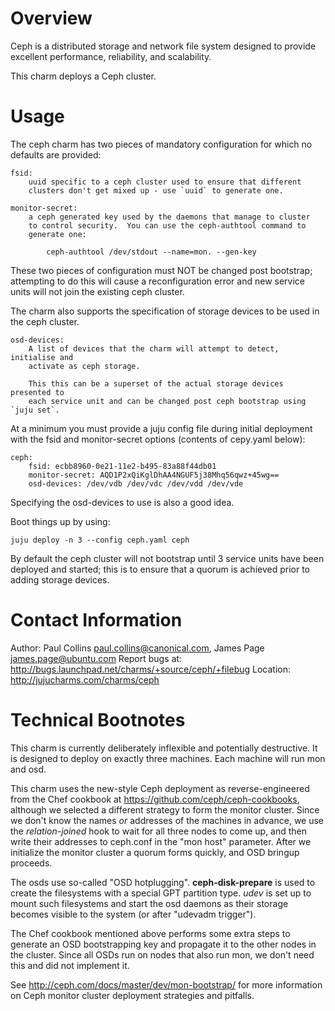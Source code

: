 Overview
========

Ceph is a distributed storage and network file system designed to provide
excellent performance, reliability, and scalability.

This charm deploys a Ceph cluster.

Usage
=====

The ceph charm has two pieces of mandatory configuration for which no defaults
are provided:

    fsid:
        uuid specific to a ceph cluster used to ensure that different
        clusters don't get mixed up - use `uuid` to generate one.

    monitor-secret: 
        a ceph generated key used by the daemons that manage to cluster
        to control security.  You can use the ceph-authtool command to 
        generate one:

            ceph-authtool /dev/stdout --name=mon. --gen-key

These two pieces of configuration must NOT be changed post bootstrap; attempting
to do this will cause a reconfiguration error and new service units will not join
the existing ceph cluster.

The charm also supports the specification of storage devices to be used in the 
ceph cluster.

    osd-devices:
        A list of devices that the charm will attempt to detect, initialise and
        activate as ceph storage.

        This this can be a superset of the actual storage devices presented to
        each service unit and can be changed post ceph bootstrap using `juju set`.

At a minimum you must provide a juju config file during initial deployment
with the fsid and monitor-secret options (contents of cepy.yaml below):

    ceph:
        fsid: ecbb8960-0e21-11e2-b495-83a88f44db01 
        monitor-secret: AQD1P2xQiKglDhAA4NGUF5j38Mhq56qwz+45wg==
        osd-devices: /dev/vdb /dev/vdc /dev/vdd /dev/vde

Specifying the osd-devices to use is also a good idea.

Boot things up by using:

    juju deploy -n 3 --config ceph.yaml ceph

By default the ceph cluster will not bootstrap until 3 service units have been
deployed and started; this is to ensure that a quorum is achieved prior to adding
storage devices.

Contact Information
===================

Author: Paul Collins <paul.collins@canonical.com>,
 James Page <james.page@ubuntu.com>
Report bugs at: http://bugs.launchpad.net/charms/+source/ceph/+filebug
Location: http://jujucharms.com/charms/ceph

Technical Bootnotes
===================

This charm is currently deliberately inflexible and potentially destructive.
It is designed to deploy on exactly three machines. Each machine will run mon
and osd.

This charm uses the new-style Ceph deployment as reverse-engineered from the
Chef cookbook at https://github.com/ceph/ceph-cookbooks, although we selected
a different strategy to form the monitor cluster. Since we don't know the
names *or* addresses of the machines in advance, we use the _relation-joined_
hook to wait for all three nodes to come up, and then write their addresses
to ceph.conf in the "mon host" parameter. After we initialize the monitor
cluster a quorum forms quickly, and OSD bringup proceeds.

The osds use so-called "OSD hotplugging". **ceph-disk-prepare** is used to
create the filesystems with a special GPT partition type. *udev* is set up
to mount such filesystems and start the osd daemons as their storage becomes
visible to the system (or after "udevadm trigger").

The Chef cookbook mentioned above performs some extra steps to generate an OSD
bootstrapping key and propagate it to the other nodes in the cluster. Since
all OSDs run on nodes that also run mon, we don't need this and did not
implement it.

See http://ceph.com/docs/master/dev/mon-bootstrap/ for more information on Ceph
monitor cluster deployment strategies and pitfalls.
